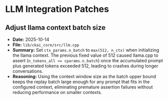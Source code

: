 # LLM Integration Patches

## Adjust llama context batch size
- **Date:** 2025-10-14
- **File:** `lib/ckai_core/src/llm.cpp`
- **Summary:** Set `ctx_params.n_batch` to `max(512, n_ctx)` when initializing the llama context. The previous fixed value of 512 caused llama.cpp to assert (`n_tokens_all <= cparams.n_batch`) once the accumulated prompt plus generated tokens exceeded 512, leading to crashes during longer conversations.
- **Reasoning:** Using the context window size as the batch upper bound keeps the replay batch large enough for any prompt that fits in the configured context, eliminating premature assertion failures without reducing performance on smaller contexts.
